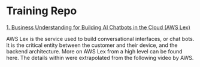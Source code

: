# Training Repo

[1. Business Understanding for Building AI Chatbots in the Cloud (AWS Lex)](/training/business_understanding_lex.md)

AWS Lex is the service used to build conversational interfaces, or chat bots. It is the critical entity between the customer and their device, and the backend architecture. More on AWS Lex from a high level can be found here. The details within were extrapolated from the following video by AWS.

